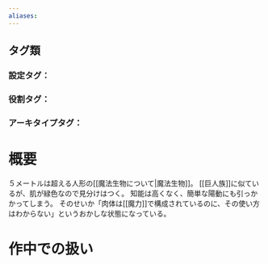 ```yaml
---
aliases:
---
```

## タグ類
### 設定タグ：
### 役割タグ：
### アーキタイプタグ：
# 概要
５メートルは超える人形の[[魔法生物について|魔法生物]]。
[[巨人族]]に似ているが、肌が緑色なので見分けはつく。
知能は高くなく、簡単な陽動にも引っかかってしまう。
そのせいか「肉体は[[魔力]]で構成されているのに、その使い方はわからない」というおかしな状態になっている。
# 作中での扱い